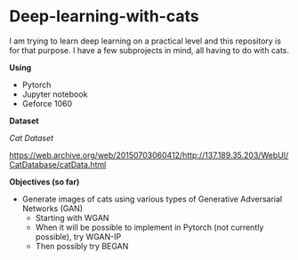 # Deep-learning-with-cats

I am trying to learn deep learning on a practical level and this repository is for that purpose. I have a few subprojects in mind, all having to do with cats.

**Using**
* Pytorch
* Jupyter notebook
* Geforce 1060

**Dataset**

*Cat Dataset*

https://web.archive.org/web/20150703060412/http://137.189.35.203/WebUI/CatDatabase/catData.html

**Objectives (so far)**
* Generate images of cats using various types of Generative Adversarial Networks (GAN)
   * Starting with WGAN
  * When it will be possible to implement in Pytorch (not currently possible), try WGAN-IP
  * Then possibly try BEGAN
